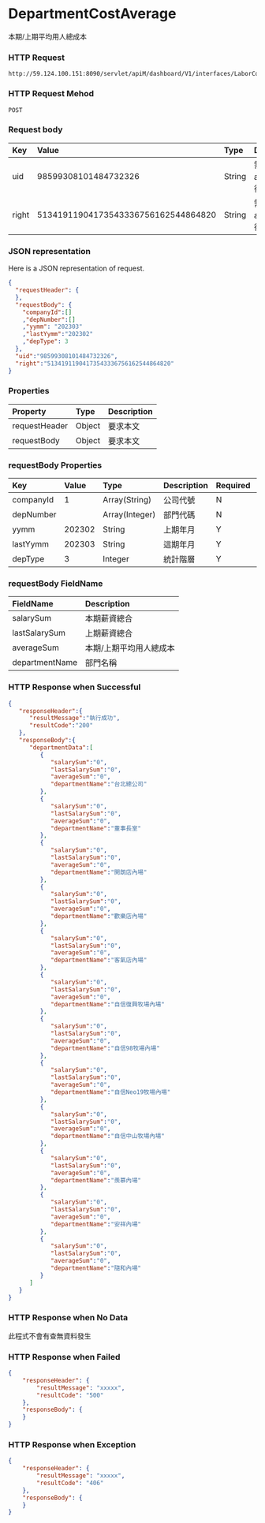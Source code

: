 # DepartmentCostAverage
本期/上期平均用人總成本

### HTTP Request
```
http://59.124.100.151:8090/servlet/apiM/dashboard/V1/interfaces/LaborCostAnalysis/DepartmentCostAverage
```

### HTTP Request Mehod
```
POST
```

### Request body
| Key | Value | Type | Description |
|:----------|:-------------|:-----|:------------|
| uid | 98599308101484732326 | String | 需透過apiLogin取得
| right | 51341911904173543336756162544864820 | String | 需透過apiLogin取得 |

### JSON representation

Here is a JSON representation of request.
```json
{
  "requestHeader": {
  },
  "requestBody": {
    "companyId":[]
    ,"depNumber":[]
    ,"yymm": "202303"
    ,"lastYymm":"202302"
    ,"depType": 3
  },
  "uid":"98599308101484732326",
  "right":"51341911904173543336756162544864820"
}
```

### Properties
| Property | Type | Description |
|:---------|:-----|:------------|
| requestHeader | Object | 要求本文 |
| requestBody | Object | 要求本文 |

### requestBody Properties
| Key | Value | Type | Description | Required | Format |
|:----------|:-------------|:-----|:------------|:------------|:------------|
| companyId | 1 | Array(String) | 公司代號 | N | n/a |
| depNumber |  | Array(Integer) | 部門代碼 | N | n/a |
| yymm | 202302 | String | 上期年月 | Y | YYYYmm |
| lastYymm | 202303 | String | 這期年月 | Y | YYYYmm |
| depType | 3 | Integer | 統計階層 | Y | n/a |

### requestBody FieldName
| FieldName | Description |
|:----------|:-------------|
| salarySum | 本期薪資總合 |
| lastSalarySum | 上期薪資總合 |
| averageSum | 本期/上期平均用人總成本 |
| departmentName | 部門名稱 |

### HTTP Response when Successful
```json
{
   "responseHeader":{
      "resultMessage":"執行成功",
      "resultCode":"200"
   },
   "responseBody":{
      "departmentData":[
         {
            "salarySum":"0",
            "lastSalarySum":"0",
            "averageSum":"0",
            "departmentName":"台北總公司"
         },
         {
            "salarySum":"0",
            "lastSalarySum":"0",
            "averageSum":"0",
            "departmentName":"董事長室"
         },
         {
            "salarySum":"0",
            "lastSalarySum":"0",
            "averageSum":"0",
            "departmentName":"開朗店內場"
         },
         {
            "salarySum":"0",
            "lastSalarySum":"0",
            "averageSum":"0",
            "departmentName":"歡樂店內場"
         },
         {
            "salarySum":"0",
            "lastSalarySum":"0",
            "averageSum":"0",
            "departmentName":"客氣店內場"
         },
         {
            "salarySum":"0",
            "lastSalarySum":"0",
            "averageSum":"0",
            "departmentName":"自信復興牧場內場"
         },
         {
            "salarySum":"0",
            "lastSalarySum":"0",
            "averageSum":"0",
            "departmentName":"自信98牧場內場"
         },
         {
            "salarySum":"0",
            "lastSalarySum":"0",
            "averageSum":"0",
            "departmentName":"自信Neo19牧場內場"
         },
         {
            "salarySum":"0",
            "lastSalarySum":"0",
            "averageSum":"0",
            "departmentName":"自信中山牧場內場"
         },
         {
            "salarySum":"0",
            "lastSalarySum":"0",
            "averageSum":"0",
            "departmentName":"羨慕內場"
         },
         {
            "salarySum":"0",
            "lastSalarySum":"0",
            "averageSum":"0",
            "departmentName":"安祥內場"
         },
         {
            "salarySum":"0",
            "lastSalarySum":"0",
            "averageSum":"0",
            "departmentName":"隨和內場"
         }
      ]
   }
}
```

### HTTP Response when No Data
此程式不會有查無資料發生

### HTTP Response when Failed
```json
{
    "responseHeader": {
        "resultMessage": "xxxxx",
        "resultCode": "500"
    },
    "responseBody": {
    }
}
```

### HTTP Response when Exception
```json
{
    "responseHeader": {
        "resultMessage": "xxxxx",
        "resultCode": "406"
    },
    "responseBody": {
    }
}
```

